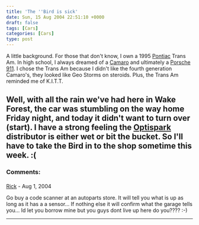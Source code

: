 ```yaml
---
title: 'The ''Bird is sick'
date: Sun, 15 Aug 2004 22:51:10 +0000
draft: false
tags: [Cars]
categories: [Cars]
type: post
---
```


A little background. For those that don't know, I own a 1995 [Pontiac](http://www.pontiac.com) Trans Am. In high school, I always dreamed of a [Camaro](http://www.chevrolet.com) and ultimately a [Porsche 911](http://content3.us.porsche.com/prod/911/911_main04.nsf/usaenglish/911). I chose the Trans Am because I didn't like the fourth generation Camaro's, they looked like Geo Storms on steroids. Plus, the Trans Am reminded me of K.I.T.T.

Well, with all the rain we've had here in Wake Forest, the car was stumbling on the way home Friday night, and today it didn't want to turn over (start). I have a strong feeling the [Optispark](http://www.google.com/search?hl=en&lr=&ie=UTF-8&q=f-body+optispark&btnG=Search) distributor is either wet or bit the bucket. So I'll have to take the Bird in to the shop sometime this week. :(
---
### Comments:
#### 
[Rick]( "") - <time datetime="2004-08-16 07:07:39">Aug 1, 2004</time>

Go buy a code scanner at an autoparts store. It will tell you what is up as long as it has a a sensor... If nothing else it will confirm what the garage tells you... Id let you borrow mine but you guys dont live up here do you???? :-)
<hr />
